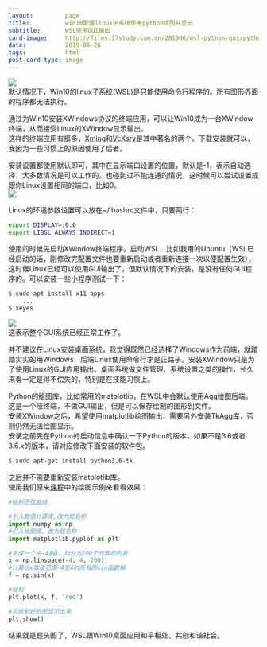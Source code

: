 ```yaml
---
layout:         page
title:          win10配置linux子系统使用python绘图并显示
subtitle:       WSL使用GUI输出
card-image:		http://files.17study.com.cn/201906/wsl-python-gui/python-sin.png
date:           2019-06-26
tags:           html
post-card-type: image
---
```

![](http://files.17study.com.cn/201906/wsl-python-gui/python-sin.png)  
默认情况下，Win10的linux子系统(WSL)是只能使用命令行程序的。所有图形界面的程序都无法执行。  

通过为Win10安装XWindows协议的终端应用，可以让Win10成为一台XWindow终端，从而接受Linux的XWindow显示输出。  
这样的终端应用有挺多，[Xming](https://sourceforge.net/projects/xming/)和[VcXsrv](https://sourceforge.net/projects/vcxsrv/)是其中著名的两个。下载安装就可以，我因为一些习惯上的原因使用了后者。  

安装设置都使用默认即可，其中在显示端口设置的位置，默认是-1，表示自动选择，大多数情况是可以工作的。也碰到过不能连通的情况，这时候可以尝试设置成跟你Linux设置相同的端口，比如0。  
![](http://files.17study.com.cn/201906/wsl-python-gui/VcXrvSetting.png)  

Linux的环境参数设置可以放在~/.bashrc文件中，只要两行：  
```bash
export DISPLAY=:0.0
export LIBGL_ALWAYS_INDIRECT=1
```
使用的时候先启动XWindow终端程序。启动WSL，比如我用的Ubuntu（WSL已经启动的话，刚修改完配置文件也要重新启动或者重新连接一次以便配置生效），这时候Linux已经可以使用GUI输出了，但默认情况下的安装，是没有任何GUI程序的。可以安装一些小程序测试一下：  
```bash
$ sudo apt install x11-apps
    ...
$ xeyes
```
![](http://files.17study.com.cn/201906/wsl-python-gui/xeyes.png)  
这表示整个GUI系统已经正常工作了。  

并不建议在Linux安装桌面系统，我觉得既然已经选择了Windows作为前端，就踏踏实实的用Windows，后端Linux使用命令行才是正路子。安装XWindow只是为了使用Linux的GUI应用输出。桌面系统做文件管理、系统设置之类的操作，长久来看一定是得不偿失的，特别是在技能习惯上。  

Python的绘图库，比如常用的matplotlib，在WSL中会默认使用Agg绘图后端。这是一个哑终端，不做GUI输出，但是可以保存绘制的图形到文件。  
安装XWindow之后，希望使用matplotlib绘图输出，需要另外安装TkAgg库，否则仍然无法绘图显示。  
安装之前先在Python的启动信息中确认一下Python的版本，如果不是3.6或者3.6.x的版本，请对应修改下面安装的软件包。  
```bash
$ sudo apt-get install python3.6-tk
```
之后并不需要重新安装matplotlib库。  
使用我们原来[课程](http://blog.17study.com.cn/2018/12/29/python3-lesson12/)中的绘图示例来看看效果：  
```python
#绘制正弦曲线

#引入数值计算库,改为短名称
import numpy as np
#引入绘图库，改为短名称
import matplotlib.pyplot as plt

#生成一个由-4到4、均分为200个元素的列表
x = np.linspace(-4, 4, 200) 
#计算当x取值范围-4至4时所有的sin函数解
f = np.sin(x)

#绘制
plt.plot(x, f, 'red') 

#将绘制好的图显示出来
plt.show()
```
结果就是题头图了，WSL跟Win10桌面应用和平相处，共创和谐社会。  


